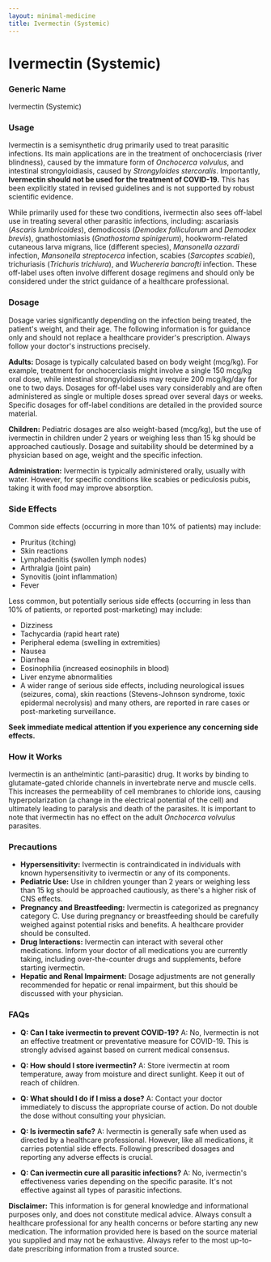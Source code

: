 ```yaml
---
layout: minimal-medicine
title: Ivermectin (Systemic)
---
```


# Ivermectin (Systemic)
### Generic Name
Ivermectin (Systemic)

### Usage

Ivermectin is a semisynthetic drug primarily used to treat parasitic infections.  Its main applications are in the treatment of onchocerciasis (river blindness), caused by the immature form of *Onchocerca volvulus*, and intestinal strongyloidiasis, caused by *Strongyloides stercoralis*.  Importantly,  **Ivermectin should not be used for the treatment of COVID-19.**  This has been explicitly stated in revised guidelines and is not supported by robust scientific evidence.

While primarily used for these two conditions, ivermectin also sees off-label use in treating several other parasitic infections, including: ascariasis (*Ascaris lumbricoides*), demodicosis (*Demodex folliculorum* and *Demodex brevis*), gnathostomiasis (*Gnathostoma spinigerum*), hookworm-related cutaneous larva migrans, lice (different species), *Mansonella ozzardi* infection, *Mansonella streptocerca* infection, scabies (*Sarcoptes scabiei*), trichuriasis (*Trichuris trichiura*), and *Wuchereria bancrofti* infection.  These off-label uses often involve different dosage regimens and should only be considered under the strict guidance of a healthcare professional.


### Dosage

Dosage varies significantly depending on the infection being treated, the patient's weight, and their age.  The following information is for guidance only and should not replace a healthcare provider's prescription. Always follow your doctor's instructions precisely.

**Adults:**  Dosage is typically calculated based on body weight (mcg/kg).  For example, treatment for onchocerciasis might involve a single 150 mcg/kg oral dose, while intestinal strongyloidiasis may require 200 mcg/kg/day for one to two days.  Dosages for off-label uses vary considerably and are often administered as single or multiple doses spread over several days or weeks.  Specific dosages for off-label conditions are detailed in the provided source material.


**Children:** Pediatric dosages are also weight-based (mcg/kg), but the use of ivermectin in children under 2 years or weighing less than 15 kg should be approached cautiously.  Dosage and suitability should be determined by a physician based on age, weight and the specific infection.

**Administration:** Ivermectin is typically administered orally, usually with water. However, for specific conditions like scabies or pediculosis pubis, taking it with food may improve absorption.


### Side Effects

Common side effects (occurring in more than 10% of patients) may include:

* Pruritus (itching)
* Skin reactions
* Lymphadenitis (swollen lymph nodes)
* Arthralgia (joint pain)
* Synovitis (joint inflammation)
* Fever

Less common, but potentially serious side effects (occurring in less than 10% of patients, or reported post-marketing) may include:

* Dizziness
* Tachycardia (rapid heart rate)
* Peripheral edema (swelling in extremities)
* Nausea
* Diarrhea
* Eosinophilia (increased eosinophils in blood)
* Liver enzyme abnormalities
*  A wider range of serious side effects, including neurological issues (seizures, coma), skin reactions (Stevens-Johnson syndrome, toxic epidermal necrolysis) and many others, are reported in rare cases or post-marketing surveillance.

**Seek immediate medical attention if you experience any concerning side effects.**


### How it Works

Ivermectin is an anthelmintic (anti-parasitic) drug. It works by binding to glutamate-gated chloride channels in invertebrate nerve and muscle cells. This increases the permeability of cell membranes to chloride ions, causing hyperpolarization (a change in the electrical potential of the cell) and ultimately leading to paralysis and death of the parasites.  It is important to note that ivermectin has no effect on the adult *Onchocerca volvulus* parasites.


### Precautions

* **Hypersensitivity:** Ivermectin is contraindicated in individuals with known hypersensitivity to ivermectin or any of its components.
* **Pediatric Use:**  Use in children younger than 2 years or weighing less than 15 kg should be approached cautiously, as there's a higher risk of CNS effects.
* **Pregnancy and Breastfeeding:** Ivermectin is categorized as pregnancy category C.  Use during pregnancy or breastfeeding should be carefully weighed against potential risks and benefits.  A healthcare provider should be consulted.
* **Drug Interactions:**  Ivermectin can interact with several other medications.  Inform your doctor of all medications you are currently taking, including over-the-counter drugs and supplements, before starting ivermectin.
* **Hepatic and Renal Impairment:** Dosage adjustments are not generally recommended for hepatic or renal impairment, but this should be discussed with your physician.


### FAQs

* **Q: Can I take ivermectin to prevent COVID-19?** A: No, Ivermectin is not an effective treatment or preventative measure for COVID-19.  This is strongly advised against based on current medical consensus.

* **Q: How should I store ivermectin?** A: Store ivermectin at room temperature, away from moisture and direct sunlight. Keep it out of reach of children.

* **Q: What should I do if I miss a dose?** A: Contact your doctor immediately to discuss the appropriate course of action. Do not double the dose without consulting your physician.

* **Q: Is ivermectin safe?** A:  Ivermectin is generally safe when used as directed by a healthcare professional. However, like all medications, it carries potential side effects.  Following prescribed dosages and reporting any adverse effects is crucial.

* **Q: Can ivermectin cure all parasitic infections?** A: No, ivermectin's effectiveness varies depending on the specific parasite.  It's not effective against all types of parasitic infections.


**Disclaimer:** This information is for general knowledge and informational purposes only, and does not constitute medical advice.  Always consult a healthcare professional for any health concerns or before starting any new medication.  The information provided here is based on the source material you supplied and may not be exhaustive.  Always refer to the most up-to-date prescribing information from a trusted source.
